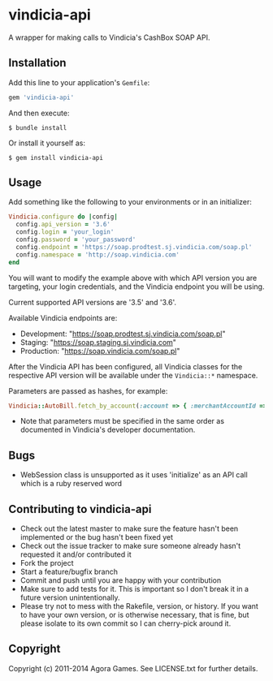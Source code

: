 # vindicia-api

A wrapper for making calls to Vindicia's CashBox SOAP API.

## Installation

Add this line to your application's `Gemfile`:

```ruby
gem 'vindicia-api'
```

And then execute:

```
$ bundle install
```

Or install it yourself as:

```
$ gem install vindicia-api
```

## Usage

Add something like the following to your environments or in an initializer:

```ruby
Vindicia.configure do |config|
  config.api_version = '3.6'
  config.login = 'your_login'
  config.password = 'your_password'
  config.endpoint = 'https://soap.prodtest.sj.vindicia.com/soap.pl'
  config.namespace = 'http://soap.vindicia.com'
end
```

You will want to modify the example above with which API version you are targeting, your login credentials, and the Vindicia endpoint you will be using.

Current supported API versions are '3.5' and '3.6'.

Available Vindicia endpoints are:

* Development: "https://soap.prodtest.sj.vindicia.com/soap.pl"
* Staging: "https://soap.staging.sj.vindicia.com"
* Production: "https://soap.vindicia.com/soap.pl"

After the Vindicia API has been configured, all Vindicia classes for the respective API version will be available under the `Vindicia::*` namespace.

Parameters are passed as hashes, for example:

```ruby
Vindicia::AutoBill.fetch_by_account(:account => { :merchantAccountId => id }
```

* Note that parameters must be specified in the same order as documented in Vindicia's developer documentation.

## Bugs

* WebSession class is unsupported as it uses 'initialize' as an API call which is a ruby reserved word

## Contributing to vindicia-api

* Check out the latest master to make sure the feature hasn't been implemented or the bug hasn't been fixed yet
* Check out the issue tracker to make sure someone already hasn't requested it and/or contributed it
* Fork the project
* Start a feature/bugfix branch
* Commit and push until you are happy with your contribution
* Make sure to add tests for it. This is important so I don't break it in a future version unintentionally.
* Please try not to mess with the Rakefile, version, or history. If you want to have your own version, or is otherwise necessary, that is fine, but please isolate to its own commit so I can cherry-pick around it.

## Copyright

Copyright (c) 2011-2014 Agora Games. See LICENSE.txt for further details.